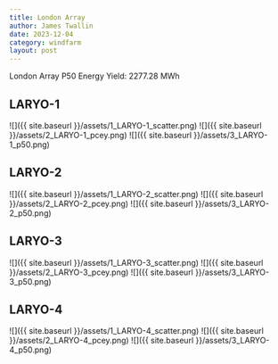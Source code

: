 ```yaml
---
title: London Array
author: James Twallin
date: 2023-12-04
category: windfarm
layout: post
---
```

London Array P50 Energy Yield: 2277.28 MWh

LARYO-1
-------------
![]({{ site.baseurl }}/assets/1_LARYO-1_scatter.png)
![]({{ site.baseurl }}/assets/2_LARYO-1_pcey.png)
![]({{ site.baseurl }}/assets/3_LARYO-1_p50.png)

LARYO-2
-------------
![]({{ site.baseurl }}/assets/1_LARYO-2_scatter.png)
![]({{ site.baseurl }}/assets/2_LARYO-2_pcey.png)
![]({{ site.baseurl }}/assets/3_LARYO-2_p50.png)

LARYO-3
-------------
![]({{ site.baseurl }}/assets/1_LARYO-3_scatter.png)
![]({{ site.baseurl }}/assets/2_LARYO-3_pcey.png)
![]({{ site.baseurl }}/assets/3_LARYO-3_p50.png)

LARYO-4
-------------
![]({{ site.baseurl }}/assets/1_LARYO-4_scatter.png)
![]({{ site.baseurl }}/assets/2_LARYO-4_pcey.png)
![]({{ site.baseurl }}/assets/3_LARYO-4_p50.png)


